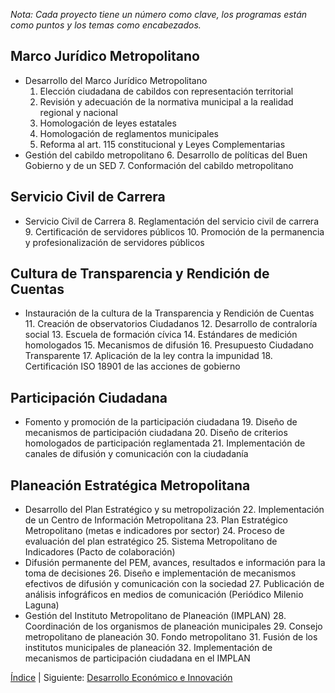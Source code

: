 
_Nota: Cada proyecto tiene un número como clave, los programas están como puntos y los temas como encabezados._

## Marco Jurídico Metropolitano

* Desarrollo del Marco Jurídico Metropolitano
    1. Elección ciudadana de cabildos con representación territorial
    2. Revisión y adecuación de la normativa municipal a la realidad regional y nacional
    3. Homologación de leyes estatales
    4. Homologación de reglamentos municipales
    5. Reforma al art. 115 constitucional y Leyes Complementarias
* Gestión del cabildo metropolitano
    6. Desarrollo de políticas del Buen Gobierno y de un SED
    7. Conformación del cabildo metropolitano

## Servicio Civil de Carrera

* Servicio Civil de Carrera
    8. Reglamentación del servicio civil de carrera
    9. Certificación de servidores públicos
    10. Promoción de la permanencia y profesionalización de servidores públicos

## Cultura de Transparencia y Rendición de Cuentas

* Instauración de la cultura de la Transparencia y Rendición de Cuentas
    11. Creación de observatorios Ciudadanos
    12. Desarrollo de contraloría social
    13. Escuela de formación cívica
    14. Estándares de medición homologados
    15. Mecanismos de difusión
    16. Presupuesto Ciudadano Transparente
    17. Aplicación de la ley contra la impunidad
    18. Certificación ISO 18901 de las acciones de gobierno

## Participación Ciudadana

* Fomento y promoción de la participación ciudadana
    19. Diseño de mecanismos de participación ciudadana
    20. Diseño de criterios homologados de participación reglamentada
    21. Implementación de canales de difusión y comunicación con la ciudadanía

## Planeación Estratégica Metropolitana

* Desarrollo del Plan Estratégico y su metropolización
    22. Implementación de un Centro de Información Metropolitana
    23. Plan Estratégico Metropolitano (metas e indicadores por sector)
    24. Proceso de evaluación del plan estratégico
    25. Sistema Metropolitano de Indicadores (Pacto de colaboración)
* Difusión permanente del PEM, avances, resultados e información para la toma de decisiones
    26. Diseño e implementación de mecanismos efectivos de difusión y comunicación con la sociedad
    27. Publicación de análisis infográficos en medios de comunicación (Periódico Milenio Laguna)
* Gestión del Instituto Metropolitano de Planeación (IMPLAN)
    28. Coordinación de los organismos de planeación municipales
    29. Consejo metropolitano de planeación
    30. Fondo metropolitano
    31. Fusión de los institutos municipales de planeación
    32. Implementación de mecanismos de participación ciudadana en el IMPLAN

[Índice](indice.html) | Siguiente: [Desarrollo Económico e Innovación](cartera-proyectos-desarrollo-economico-innovacion.html)
